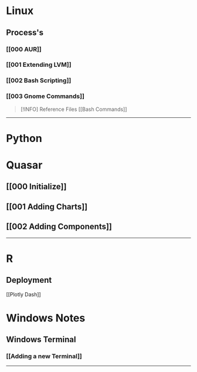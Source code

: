 # Linux
## Process's
### [[000 AUR]]
### [[001 Extending LVM]]
### [[002 Bash Scripting]]
### [[003 Gnome Commands]]




>[!INFO] Reference Files
[[Bash Commands]]

----------------------------------

# Python
# Quasar
## [[000 Initialize]]
## [[001 Adding Charts]]
## [[002 Adding Components]]

--------------------------------------------------------------

# R
## Deployment
[[Plotly Dash]]

# Windows Notes
## Windows Terminal
### [[Adding a new Terminal]]

--------------------------------------------------